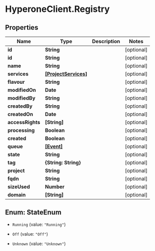 # HyperoneClient.Registry

## Properties

Name | Type | Description | Notes
------------ | ------------- | ------------- | -------------
**id** | **String** |  | [optional] 
**id** | **String** |  | [optional] 
**name** | **String** |  | [optional] 
**services** | [**[ProjectServices]**](ProjectServices.md) |  | [optional] 
**flavour** | **String** |  | [optional] 
**modifiedOn** | **Date** |  | [optional] 
**modifiedBy** | **String** |  | [optional] 
**createdBy** | **String** |  | [optional] 
**createdOn** | **Date** |  | [optional] 
**accessRights** | **[String]** |  | [optional] 
**processing** | **Boolean** |  | [optional] 
**created** | **Boolean** |  | [optional] 
**queue** | [**[Event]**](Event.md) |  | [optional] 
**state** | **String** |  | [optional] 
**tag** | **{String: String}** |  | [optional] 
**project** | **String** |  | [optional] 
**fqdn** | **String** |  | [optional] 
**sizeUsed** | **Number** |  | [optional] 
**domain** | **[String]** |  | [optional] 



## Enum: StateEnum


* `Running` (value: `"Running"`)

* `Off` (value: `"Off"`)

* `Unknown` (value: `"Unknown"`)




